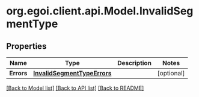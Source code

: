 # org.egoi.client.api.Model.InvalidSegmentType
## Properties

Name | Type | Description | Notes
------------ | ------------- | ------------- | -------------
**Errors** | [**InvalidSegmentTypeErrors**](InvalidSegmentTypeErrors.md) |  | [optional] 

[[Back to Model list]](../README.md#documentation-for-models) [[Back to API list]](../README.md#documentation-for-api-endpoints) [[Back to README]](../README.md)

